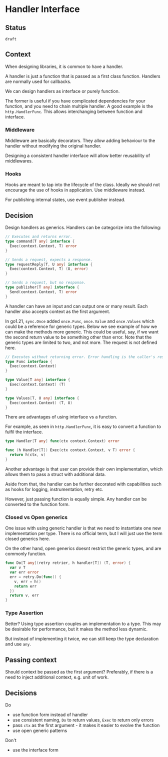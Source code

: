 # Handler Interface


## Status

`draft`

## Context

When designing libraries, it is common to have a handler.

A handler is just a function that is passed as a first class function. Handlers are normally used for callbacks.

We can design handlers as interface or purely function.

The former is useful if you have complicated dependencies for your function, and you need to chain multiple handler. A good example is the `http.HandlerFunc`. This allows interchanging between function and interface.

### Middleware

Middleware are basically decorators. They allow adding behaviour to the handler without modifying the original handler.

Designing a consistent handler interface will allow better reusability of middlewares.

### Hooks

Hooks are meant to tap into the lifecycle of the class. Ideally we should not encourage the use of hooks in application. Use middleware instead.

For publishing internal states, use event publisher instead.


## Decision

Design handlers as generics. Handlers can be categorize into the following:

```go
// Executes and returns error.
type command[T any] interface {
  Exec(context.Context, T) error
}

// Sends a request, expects a response.
type requestReply[T, U any] interface {
  Exec(context.Context, T) (U, error)
}

// Sends a request, but no response.
type publisher[T any] interface {
  Send(context.Context, T) error
}
```

A handler can have an input and can output one or many result.
Each handler also accepts context as the first argument.

In go1.21, `sync.Once` added `once.Func`, `once.Value` and `once.Values` which could be a reference for generic types. Below we see example of how we can make the methods more generic. This could be useful, say, if we want the second return value to be something other than error. Note that the generic types are limited to two, and not more. The request is not defined here.

```go
// Executes without returning error. Error handling is the caller's responsibility. Common pattern in concurrency or background job.
type Func interface {
  Exec(context.Context) 
}

type Value[T any] interface {
  Exec(context.Context) (T)
}

type Values[T, U any] interface {
  Exec(context.Context) (T, U)
}
```


There are advantages of using interface vs a function.


For example, as seen in `http.HandlerFunc`, it is easy to convert a function to fulfil the interface.


```go
type Handler[T any] func(ctx context.Context) error

func (h Handler[T]) Exec(ctx context.Context, v T) error {
  return h(ctx, v)
}
```

Another advantage is that user can provide their own implementation, which allows them to pass a struct with additional data.

Aside from that, the handler can be further decorated with capabilities such as hooks for logging, instrumentation, retry etc.

However, just passing function is equally simple. Any handler can be converted to the function form.


### Closed vs Open generics

One issue with using generic handler is that we need to instantiate one new implementation per type. There is no official term, but I will just use the term closed generics here. 

On the other hand, open generics doesnt restrict the generic types, and are commonly function.


```go
func Do[T any](retry retrier, h handler[T]) (T, error) {
  var v T
  var err error
  err = retry.Do(func() {
    v, err = h()
    return err
  })
  return v, err
}
```

### Type Assertion

Better? Using type assertion couples an implementation to a type. This may be desirable for performance, but it makes the method less dynamic.

But instead of implementing it twice, we can still keep the type declaration and use `any`.

## Passing context

Should context be passed as the first argument? Preferably, if there is a need to inject additional context, e.g. unit of work.


## Decisions

Do
- use function form instead of handler
- use consistent naming, `Do` to return values, `Exec` to return only errors
- pass `ctx` as the first argument - it makes it easier to evolve the function
- use open generic patterns

Don't
- use the interface form
